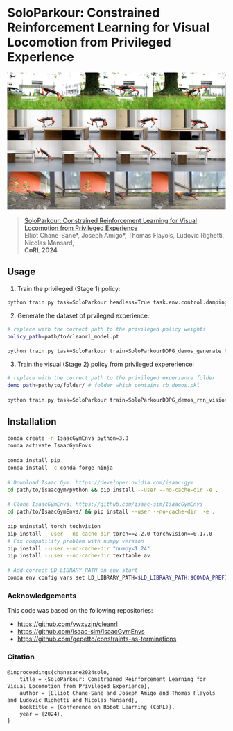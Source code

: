 # SoloParkour: Constrained Reinforcement Learning for Visual Locomotion from Privileged Experience

![Figure 1 from paper](assets/teaser.jpeg)

> [SoloParkour: Constrained Reinforcement Learning for Visual Locomotion from Privileged Experience](https://gepetto.github.io/SoloParkour/)  
>  Elliot Chane-Sane*, Joseph Amigo*, Thomas Flayols, Ludovic Righetti, Nicolas Mansard,  
> **CoRL 2024**  





## Usage

1. Train the privileged (Stage 1) policy:
```bash
python train.py task=SoloParkour headless=True task.env.control.damping_curriculum.enable=True
```

2. Generate the dataset of prvileged experience:
```bash
# replace with the correct path to the privileged policy weights
policy_path=path/to/cleanrl_model.pt

python train.py task=SoloParkour train=SoloParkourDDPG_demos_generate headless=True task.env.numEnvs=256 task.env.enableCameraSensors=True task.env.depth.use_depth=True task.env.terrain.maxInitMapLevel=9 train.params.config.target_policy_path=${policy_path}
```

3. Train the visual (Stage 2) policy from privileged expererience:
```bash
# replace with the correct path to the privileged experience folder
demo_path=path/to/folder/ # folder which contains rb_demos.pkl

python train.py task=SoloParkour train=SoloParkourDDPG_demos_rnn_vision headless=True task.env.numEnvs=256 task.env.enableCameraSensors=True task.env.depth.use_depth=True train.params.config.demos_rb_path=${demo_path}
```

## Installation

```bash
conda create -n IsaacGymEnvs python=3.8
conda activate IsaacGymEnvs

conda install pip
conda install -c conda-forge ninja

# Download Isaac Gym: https://developer.nvidia.com/isaac-gym 
cd path/to/isaacgym/python && pip install --user --no-cache-dir -e . 

# Clone IsaacGymEnvs: https://github.com/isaac-sim/IsaacGymEnvs
cd path/to/IsaacGymEnvs/ && pip install --user --no-cache-dir  -e .

pip uninstall torch tochvision
pip install --user --no-cache-dir torch==2.2.0 torchvision==0.17.0
# Fix compability problem with numpy version
pip install --user --no-cache-dir "numpy<1.24"
pip install --user --no-cache-dir texttable av

# Add correct LD_LIBRARY_PATH on env start
conda env config vars set LD_LIBRARY_PATH=$LD_LIBRARY_PATH:$CONDA_PREFIX/lib --name $CONDA_DEFAULT_ENV
```

### Acknowledgements

This code was based on the following repositories:
- https://github.com/vwxyzjn/cleanrl
- https://github.com/isaac-sim/IsaacGymEnvs
- https://github.com/gepetto/constraints-as-terminations

### Citation

```
@inproceedings{chanesane2024solo,
    title = {SoloParkour: Constrained Reinforcement Learning for Visual Locomotion from Privileged Experience},
    author = {Elliot Chane-Sane and Joseph Amigo and Thomas Flayols and Ludovic Righetti and Nicolas Mansard},
    booktitle = {Conference on Robot Learning (CoRL)},
    year = {2024},
}
```